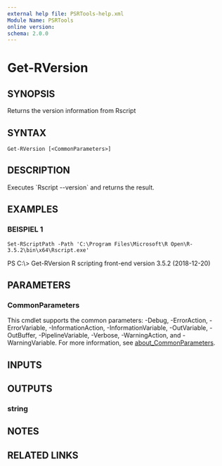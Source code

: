 ```yaml
---
external help file: PSRTools-help.xml
Module Name: PSRTools
online version:
schema: 2.0.0
---
```


# Get-RVersion

## SYNOPSIS
Returns the version information from Rscript

## SYNTAX

```
Get-RVersion [<CommonParameters>]
```

## DESCRIPTION
Executes \`Rscript --version\` and returns the result.

## EXAMPLES

### BEISPIEL 1
```
Set-RScriptPath -Path 'C:\Program Files\Microsoft\R Open\R-3.5.2\bin\x64\Rscript.exe'
```

PS C:\\\> Get-RVersion
R scripting front-end version 3.5.2 (2018-12-20)

## PARAMETERS

### CommonParameters
This cmdlet supports the common parameters: -Debug, -ErrorAction, -ErrorVariable, -InformationAction, -InformationVariable, -OutVariable, -OutBuffer, -PipelineVariable, -Verbose, -WarningAction, and -WarningVariable. For more information, see [about_CommonParameters](http://go.microsoft.com/fwlink/?LinkID=113216).

## INPUTS

## OUTPUTS

### string
## NOTES

## RELATED LINKS
